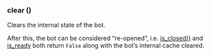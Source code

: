 ### clear () [](https://discordpy.readthedocs.io/en/v1.7.3/api.html#discord.Client.clear)
Clears the internal state of the bot.

After this, the bot can be considered “re-opened”, i.e. [is_closed()](./is_closed) and [is_ready](./is_ready) both return `False` along with the bot’s internal cache cleared.
